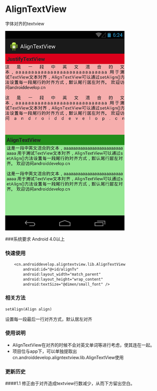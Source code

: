 # AlignTextView
字体对齐的textview
  
![截图](./align-text-view-small.png)  
  
###系统要求
Android 4.0以上

### 快速使用
        <cn.androiddevelop.aligntextview.lib.AlignTextView
            android:id="@+id/alignTv"
            android:layout_width="match_parent"
            android:layout_height="wrap_content"
            android:textSize="@dimen/small_font" />

### 相关方法
	setAlign(Align align)
设置每一段最后一行对齐方式，默认居左对齐  
  
  
### 使用说明
-  AlignTextView在对齐的时候不会对英文单词等进行考虑，使其连在一起。
-  项目位与app下，可以单独提取出cn.androiddevelop.aligntextview.lib.AlignTextView使用

### 更新历史
####1.1
修正由于对齐造成textview行数减少，从而下方留出空白。